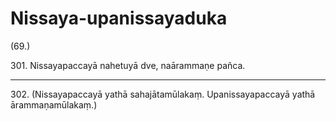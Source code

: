 # Nissaya-upanissayaduka

(69.)

301\. Nissayapaccayā nahetuyā dve, naārammaṇe pañca.

---

302\. (Nissayapaccayā yathā sahajātamūlakaṃ. Upanissayapaccayā yathā ārammaṇamūlakaṃ.)
